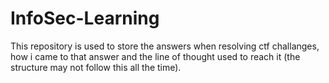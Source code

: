 # InfoSec-Learning
This repository is used to store the answers when resolving ctf challanges, how i came to that answer and the line of thought used to reach it (the structure may not follow this all the time).
